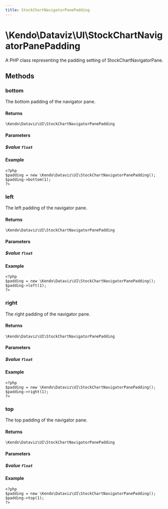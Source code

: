 ```yaml
---
title: StockChartNavigatorPanePadding
---
```


# \Kendo\Dataviz\UI\StockChartNavigatorPanePadding

A PHP class representing the padding setting of StockChartNavigatorPane.


## Methods

### bottom
The bottom padding of the navigator pane.

#### Returns
`\Kendo\Dataviz\UI\StockChartNavigatorPanePadding`

#### Parameters

##### $value `float`



#### Example 
    <?php
    $padding = new \Kendo\Dataviz\UI\StockChartNavigatorPanePadding();
    $padding->bottom(1);
    ?>

### left
The left padding of the navigator pane.

#### Returns
`\Kendo\Dataviz\UI\StockChartNavigatorPanePadding`

#### Parameters

##### $value `float`



#### Example 
    <?php
    $padding = new \Kendo\Dataviz\UI\StockChartNavigatorPanePadding();
    $padding->left(1);
    ?>

### right
The right padding of the navigator pane.

#### Returns
`\Kendo\Dataviz\UI\StockChartNavigatorPanePadding`

#### Parameters

##### $value `float`



#### Example 
    <?php
    $padding = new \Kendo\Dataviz\UI\StockChartNavigatorPanePadding();
    $padding->right(1);
    ?>

### top
The top padding of the navigator pane.

#### Returns
`\Kendo\Dataviz\UI\StockChartNavigatorPanePadding`

#### Parameters

##### $value `float`



#### Example 
    <?php
    $padding = new \Kendo\Dataviz\UI\StockChartNavigatorPanePadding();
    $padding->top(1);
    ?>

